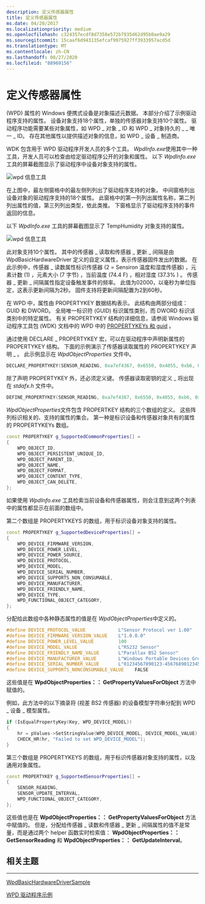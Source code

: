 ```yaml
---
description: 定义传感器属性
title: 定义传感器属性
ms.date: 04/20/2017
ms.localizationpriority: medium
ms.openlocfilehash: c324357ecdf8d7358e572b7935d62d95b0ae9a29
ms.sourcegitcommit: 15caaf6d943135efcaf9975927ff3933957acd5d
ms.translationtype: MT
ms.contentlocale: zh-CN
ms.lasthandoff: 08/27/2020
ms.locfileid: "88969156"
---
```

# <a name="defining-the-sensor-properties"></a>定义传感器属性


 (WPD) 属性的 Windows 便携式设备是对象描述元数据。 本部分介绍了示例驱动程序支持的属性。 设备对象支持18个属性，单独的传感器对象支持10个属性。 驱动程序功能需要某些对象属性，如 WPD \_ 对象 \_ ID 和 WPD \_ 对象持久的 \_ \_ 唯一 \_ ID。 存在其他属性以提供描述对象的信息，如 WPD \_ 设备 \_ 制造商。

WDK 包含用于 WPD 驱动程序开发人员的多个工具。 *WpdInfo.exe*使用其中一种工具，开发人员可以检查由给定驱动程序公开的对象和属性。 以下 *WpdInfo.exe* 工具的屏幕截图显示了驱动程序中设备对象支持的属性。

![wpd 信息工具](images/wpdinfo_device_object.png)

在上图中，最左侧窗格中的最左侧列列出了驱动程序支持的对象。 中间窗格列出设备对象的驱动程序支持的18个属性。 此窗格中的第一列列出属性名称，第二列列出属性的值，第三列列出类型，依此类推。 下窗格显示了驱动程序支持的事件返回的信息。

以下 *WpdInfo.exe* 工具的屏幕截图显示了 TempHumidity 对象支持的属性。

![wpd 信息工具](images/wpdinfo_temphumidity_object.png)

此对象支持10个属性。 其中的传感器 \_ 读取和传感器 \_ 更新 \_ 间隔是由 WpdBasicHardwareDriver 定义的自定义属性，表示传感器固件发出的数据。 在此示例中，传感器 \_ 读数属性标识传感器 (2 = Sensiron 温度和湿度传感器) ，元素计数 (1) ，元素大小 (7 字节) ，当前温度 (74.4 F) ，相对湿度 (37.3% ) 。 传感器 \_ 更新 \_ 间隔属性指定设备触发事件的频率。 此值为02000，以毫秒为单位指定，这表示更新间隔为2秒。 固件支持将更新间隔配置为2到60秒。

在 WPD 中，属性由 PROPERTYKEY 数据结构表示。 此结构由两部分组成： GUID 和 DWORD。 全局唯一标识符 (GUID) 标识属性类别，而 DWORD 标识该类别中的特定属性。 有关 PROPERTYKEY 结构的详细信息，请参阅 Windows 驱动程序工具包 (WDK) 文档中的 WPD 中的 [PROPERTYKEYs 和 guid](propertykeys-and-guids-in-windows-portable-devices.md) 。

通过使用 DECLARE \_ PROPERTYKEY 宏，可以在驱动程序中声明新属性的 PROPERTYKEY 结构。 下面的示例演示了传感器读取属性的 PROPERTYKEY 声明 \_ 。 此示例显示在 *WpdObjectProperties* 文件中。

```cpp
DECLARE_PROPERTYKEY(SENSOR_READING, 0xa7ef4367, 0x6550, 0x4055, 0xb6, 0x6f, 0xbe, 0x6f, 0xda, 0xcf, 0x4e, 0x9f, 2);
```

除了声明 PROPERTYKEY 外，还必须定义键。 传感器读取密钥的定义 \_ 将出现在 *stdafx.h* 文件中。

```cpp
DEFINE_PROPERTYKEY(SENSOR_READING, 0xa7ef4367, 0x6550, 0x4055, 0xb6, 0x6f, 0xbe, 0x6f, 0xda, 0xcf, 0x4e, 0x9f, 2);
```

*WpdObjectProperties*文件包含 PROPERTKEY 结构的三个数组的定义。 这些阵列标识相关的、支持的属性的集合。 第一种是标识设备和传感器对象共有的属性的 PROPERTYKEYs 数组。

```cpp
const PROPERTYKEY g_SupportedCommonProperties[] =
{
    WPD_OBJECT_ID,
    WPD_OBJECT_PERSISTENT_UNIQUE_ID,
    WPD_OBJECT_PARENT_ID,
    WPD_OBJECT_NAME,
    WPD_OBJECT_FORMAT,
    WPD_OBJECT_CONTENT_TYPE,
    WPD_OBJECT_CAN_DELETE,
};
```

如果使用 *WpdInfo.exe* 工具检索当前设备和传感器属性，则会注意到这两个列表中的属性都显示在前面的数组中。

第二个数组是 PROPERTYKEYS 的数组，用于标识设备对象支持的属性。

```cpp
const PROPERTYKEY g_SupportedDeviceProperties[] =
{
    WPD_DEVICE_FIRMWARE_VERSION,
    WPD_DEVICE_POWER_LEVEL,
    WPD_DEVICE_POWER_SOURCE,
    WPD_DEVICE_PROTOCOL,
    WPD_DEVICE_MODEL,
    WPD_DEVICE_SERIAL_NUMBER,
    WPD_DEVICE_SUPPORTS_NON_CONSUMABLE,
    WPD_DEVICE_MANUFACTURER,
    WPD_DEVICE_FRIENDLY_NAME,
    WPD_DEVICE_TYPE,
    WPD_FUNCTIONAL_OBJECT_CATEGORY,
};
```

分配给此数组中各种静态属性的值是在 *WpdObjectProperties*中定义的。

```cpp
#define DEVICE_PROTOCOL_VALUE            L"Sensor Protocol ver 1.00"
#define DEVICE_FIRMWARE_VERSION_VALUE    L"1.0.0.0"
#define DEVICE_POWER_LEVEL_VALUE         100
#define DEVICE_MODEL_VALUE               L"RS232 Sensor"
#define DEVICE_FRIENDLY_NAME_VALUE       L"Parallax BS2 Sensor"
#define DEVICE_MANUFACTURER_VALUE        L"Windows Portable Devices Group"
#define DEVICE_SERIAL_NUMBER_VALUE       L"01234567890123-45676890123456"
#define DEVICE_SUPPORTS_NONCONSUMABLE_VALUE    FALSE
```

这些值是在 **WpdObjectProperties：： GetPropertyValuesForObject** 方法中赋值的。

例如，此方法中的以下摘录将 (视差 BS2 传感器) 的设备模型字符串分配到 WPD \_ 设备 \_ 模型属性。

```cpp
if (IsEqualPropertyKey(Key, WPD_DEVICE_MODEL))
{
    hr = pValues->SetStringValue(WPD_DEVICE_MODEL, DEVICE_MODEL_VALUE);
    CHECK_HR(hr, "Failed to set WPD_DEVICE_MODEL");
}
```

第三个数组是 PROPERTYKEYS 的数组，用于标识传感器对象支持的属性，以及通用对象属性。

```cpp
const PROPERTYKEY g_SupportedSensorProperties[] =
{
    SENSOR_READING,
    SENSOR_UPDATE_INTERVAL,
    WPD_FUNCTIONAL_OBJECT_CATEGORY,
};
```

这些值也是在 **WpdObjectProperties：： GetPropertyValuesForObject** 方法中赋值的。 但是，分配给传感器 \_ 读数和传感器 \_ 更新 \_ 间隔属性的值不是常量，而是通过两个 helper 函数实时检索值： **WpdObjectProperties：： GetSensorReading** 和 **WpdObjectProperties：： GetUpdateInterval**。

## <a name="span-idrelated_topicsspanrelated-topics"></a><span id="related_topics"></span>相关主题


****
[WpdBasicHardwareDriverSample](the-wpdbasichardwaredriver-sample.md)

[WPD 驱动程序示例](the-wpd-driver-samples.md)









